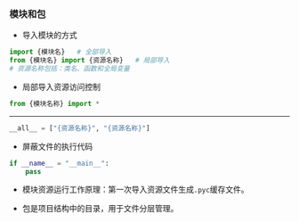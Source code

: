 ### 模块和包
* 导入模块的方式

```python
import {模块名}   # 全部导入
from {模块名} import {资源名称}   # 局部导入
# 资源名称包括：类名、函数和全局变量
```

* 局部导入资源访问控制

```python
from {模块名称} import *
```
___
```python
__all__ = ["{资源名称}", "{资源名称}"]

```

* 屏蔽文件的执行代码

```python
if __name__ = "__main__":
	pass
```

* 模块资源运行工作原理：第一次导入资源文件生成`.pyc`缓存文件。 

* 包是项目结构中的目录，用于文件分层管理。